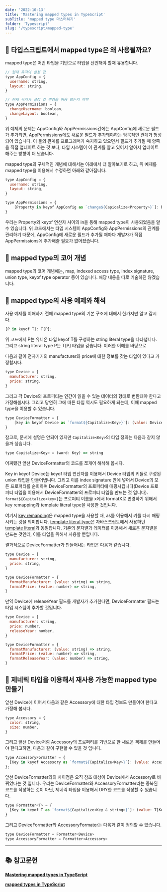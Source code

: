 ```yaml
---
date: '2022-10-13'
title: 'Mastering mapped types in TypeScript'
subTitle: 'mapped type 마스터하기'
folder: 'Typescript'
slug: '/typescript/mapped-type'
---
```


## 📌 타입스크립트에서 mapped type은 왜 사용될까요?

mapped type은 어떤 타입을 기반으로 타입을 선언해야 할때 유용합니다.

```javascript
// 현재 유저의 설정 값
type AppConfig = {
  username: string,
  layout: string,
}

// 현재 유저가 설정 값 변경을 허용 했는지 여부
type AppPermissions = {
  changeUsername: boolean,
  changeLayout: boolean,
}
```

위 예제의 문제는 AppConfig와 AppPermissions간에는 AppConfig에 새로운 필드가 추가되면, AppPermissions에도 새로운 필드가 추가돼야하는 암묵적인 관계가 형성되어 있습니다. 이 둘의 관계를 프로그래머가 숙지하고 있으면서 필드가 추가될 때 양쪽을 직접 업데이트 하는 것 보다, 타입 시스템이 이 관계를 알고 있어서 알아서 업데이트 해주는 방향이 더 낫습니다.

mapped type의 구체적인 개념에 대해서는 아래에서 더 알아보기로 하고, 위 예제를 mapped type을 이용해서 수정하면 아래와 같아집니다.

```javascript
type AppConfig = {
  username: string,
  layout: string,
}

type AppPermissions = {
    [Property in keyof AppConfig as `change${Capicalize<Property>}`]: boolean;
}
```

우리는 Property와 keyof 연산자 사이의 in을 통해 mapped type이 사용되었음을 알수 있습니다. 위 코드에서는 타입 시스템이 AppConfig와 AppPermissions의 관계를 관리하기 때문에, AppConfig에 새로운 필드가 추가될 때마다 개발자가 직접 AppPermissions에 추가해줄 필요가 없어졌습니다.

## 📌 mapped type의 코어 개념

mapped type의 코어 개념에는, map, indexed access type, index signature, union type, keyof type operator 등이 있습니다. 해당 내용을 따로 기술하진 않겠습니다.

## 📌 mapped type의 사용 예제와 해석

사용 예제를 이해하기 전에 mapped type의 기본 구조에 대해서 한가지만 알고 갑시다.

```javascript
[P in keyof T]: T[P];
```

위 코드에서 P는 유니온 타입 keyof T를 구성하는 string literal type을 나타냅니다. 그리고 string literal type P는 T[P] 타입을 갖습니다. 이러한 이해를 바탕으로

다음과 같이 전자기기의 manufacturer와 price에 대한 정보를 갖는 타입이 있다고 가정합시다.

```javascript
type Device = {
  manufacturer: string,
  price: string,
}
```

그리고 각 Device의 프로퍼티는 인간이 읽을 수 있는 데이터의 형태로 변환돼야 한다고 가정해봅시다. 그리고 당연히 그에 따른 타입 역시도 필요하게 되는데, 이때 mapped type을 이용할 수 있습니다.

```javascript
type DeviceFormatter = {
    [key in keyof Device as `format${Capitalize<Key>}`]: (value: Device[key]) => string;
}
```

참고로, 문서에 설명은 안되어 있지만 `Capitalize<Key>`의 타입 정의는 다음과 같지 않을까 싶습니다.

```javascript
type Capitalize<Key> = (word: Key) => string
```

어찌됐건 앞선 DeviceFormatter의 코드를 쪼개어 해석해 봅시다.

Key in keyof Device는 keyof 타입 연산자를 이용해서 Device 타입의 키들로 구성된 union 타입을 만들어냅니다. 그리고 이를 index signature 안에 넣어서 Device의 모든 프로퍼티를 순회하며 DeviceFormatter의 프로퍼티에 매핑시킵니다(Device 프로퍼티 타입을 이용해서 DeviceFormatter의 프로퍼티 타입을 만드는 것 입니다). `format${Capitalize<key>}`는 프로퍼티 이름을 x에서 formatX로 변경하기 위해서 key remapping과 template literal type을 사용한 것입니다.

여기서 [key remapping](https://www.typescriptlang.org/docs/handbook/2/mapped-types.html#key-remapping-via-as)은 mapped type을 사용할 때, as를 이용해서 키를 다시 매핑시키는 것을 의미합니다. [template literal type](https://www.typescriptlang.org/docs/handbook/2/template-literal-types.html)은 자바스크립트에서 사용하던 [template literal](https://developer.mozilla.org/en-US/docs/Web/JavaScript/Reference/Template_literals)과 동일합니다. 기존의 문자열과 데이터를 이용해서 새로운 문자열을 만드는 것인데, 이를 타입을 위해서 사용할 뿐입니다.

결과적으로 DeviceFormatter가 만들어내는 타입은 다음과 같습니다.

```javascript
type Device = {
  manufacturer: string,
  price: string,
}

type DeviceFormatter = {
  formatManufacturer: (value: string) => string,
  formatPrice: (value: number) => string,
}
```

만약 Device에 releaseYear 필드를 개발자가 추가한다면, DeviceFormatter 필드는 타입 시스템이 추가할 것입니다.

```javascript
type Device = {
  manufacturer: string,
  price: number,
  releaseYear: number,
}

type DeviceFormatter = {
  formatManufacturer: (value: string) => string,
  formatPrice: (value: number) => string,
  formatReleaseYear: (value: number) => string,
}
```

## 📌 제네릭 타입을 이용해서 재사용 가능한 mapped type 만들기

앞선 Device에 이어서 다음과 같은 Accessory에 대한 타입 정보도 만들어야 한다고 가정해 봅시다.

```javascript
type Accessory = {
  color: string,
  size: number,
}
```

그리고 앞선 Device처럼 Accessory의 프로퍼티를 기반으로 한 새로운 객체를 만들어야 한다고하면, 다음과 같이 구현할 수 있을 것 입니다.

```javascript
type AccessoryFormatter = {
  [Key in keyof Accessory as `format${Capitalize<Key>}`]: (value: Accessory[Key]) => string;
};
```

앞선 DeviceFormatter와의 차이점은 오직 참조 대상이 Device에서 Accessory로 바뀌었다는 것 입니다. 우리는 DeviceFormatter와 AccessoryFormatter라는 중복된 코드를 작성하는 것이 아닌, 제네릭 타입을 이용해서 DRY한 코드를 작성할 수 있습니다.

```javascript
type Formatter<T> = {
  [Key in keyof T as `format${Capitalize<Key & string>}`]: (value: T[Key]) => string;
}
```

그리고 DeviceFormatter와 AccessoryFormater는 다음과 같이 정의할 수 있습니다.

```javascript
type DeviceFormatter = Formatter<Device>
type AccessoryFormatter = Formatter<Accessory>
```

---

## 📚 참고문헌

**[Mastering mapped types in TypeScript](https://blog.logrocket.com/mastering-mapped-types-typescript/)**

**[mapped types in TypeScript](https://mariusschulz.com/blog/mapped-types-in-typescript)**

